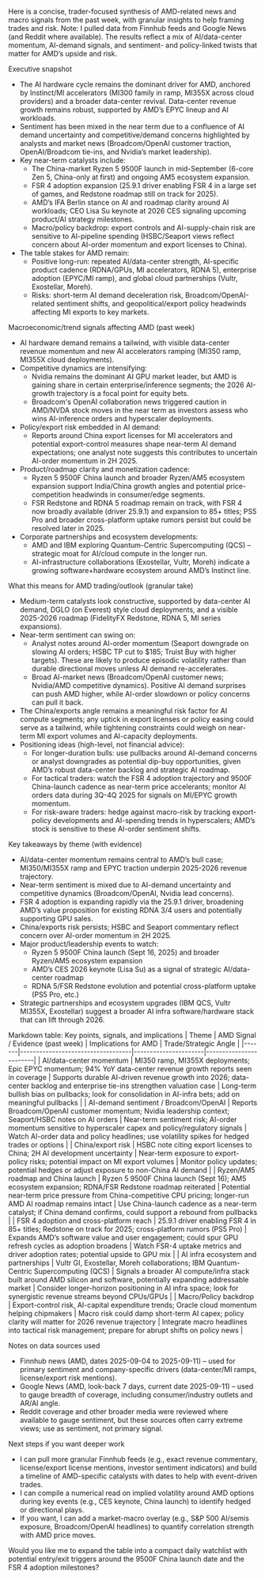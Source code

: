 Here is a concise, trader-focused synthesis of AMD-related news and macro signals from the past week, with granular insights to help framing trades and risk. Note: I pulled data from Finnhub feeds and Google News (and Reddit where available). The results reflect a mix of AI/data-center momentum, AI-demand signals, and sentiment- and policy-linked twists that matter for AMD’s upside and risk.

Executive snapshot
- The AI hardware cycle remains the dominant driver for AMD, anchored by Instinct/MI accelerators (MI300 family in ramp, MI355X across cloud providers) and a broader data-center revival. Data-center revenue growth remains robust, supported by AMD’s EPYC lineup and AI workloads.
- Sentiment has been mixed in the near term due to a confluence of AI demand uncertainty and competitive/demand concerns highlighted by analysts and market news (Broadcom/OpenAI customer traction, OpenAI/Broadcom tie-ins, and Nvidia’s market leadership).
- Key near-term catalysts include:
  - The China-market Ryzen 5 9500F launch in mid-September (6-core Zen 5, China-only at first) and ongoing AM5 ecosystem expansion.
  - FSR 4 adoption expansion (25.9.1 driver enabling FSR 4 in a large set of games, and Redstone roadmap still on track for 2025).
  - AMD’s IFA Berlin stance on AI and roadmap clarity around AI workloads; CEO Lisa Su keynote at 2026 CES signaling upcoming product/AI strategy milestones.
  - Macro/policy backdrop: export controls and AI-supply-chain risk are sensitive to AI-pipeline spending (HSBC/Seaport views reflect concern about AI-order momentum and export licenses to China).
- The table stakes for AMD remain:
  - Positive long-run: repeated AI/data-center strength, AI-specific product cadence (RDNA/GPUs, MI accelerators, RDNA 5), enterprise adoption (EPYC/MI ramp), and global cloud partnerships (Vultr, Exostellar, Moreh).
  - Risks: short-term AI demand deceleration risk, Broadcom/OpenAI-related sentiment shifts, and geopolitical/export policy headwinds affecting MI exports to key markets.

Macroeconomic/trend signals affecting AMD (past week)
- AI hardware demand remains a tailwind, with visible data-center revenue momentum and new AI accelerators ramping (MI350 ramp, MI355X cloud deployments).
- Competitive dynamics are intensifying:
  - Nvidia remains the dominant AI GPU market leader, but AMD is gaining share in certain enterprise/inference segments; the 2026 AI-growth trajectory is a focal point for equity bets.
  - Broadcom's OpenAI collaboration news triggered caution in AMD/NVDA stock moves in the near term as investors assess who wins AI-inference orders and hyperscaler deployments.
- Policy/export risk embedded in AI demand:
  - Reports around China export licenses for MI accelerators and potential export-control measures shape near-term AI demand expectations; one analyst note suggests this contributes to uncertain AI-order momentum in 2H 2025.
- Product/roadmap clarity and monetization cadence:
  - Ryzen 5 9500F China launch and broader Ryzen/AM5 ecosystem expansion support India/China growth angles and potential price-competition headwinds in consumer/edge segments.
  - FSR Redstone and RDNA 5 roadmap remain on track, with FSR 4 now broadly available (driver 25.9.1) and expansion to 85+ titles; PS5 Pro and broader cross-platform uptake rumors persist but could be resolved later in 2025.
- Corporate partnerships and ecosystem developments:
  - AMD and IBM exploring Quantum-Centric Supercomputing (QCS) – strategic moat for AI/cloud compute in the longer run.
  - AI-infrastructure collaborations (Exostellar, Vultr, Moreh) indicate a growing software+hardware ecosystem around AMD’s Instinct line.

What this means for AMD trading/outlook (granular take)
- Medium-term catalysts look constructive, supported by data-center AI demand, DGLO (on Everest) style cloud deployments, and a visible 2025-2026 roadmap (FidelityFX Redstone, RDNA 5, MI series expansions).
- Near-term sentiment can swing on:
  - Analyst notes around AI-order momentum (Seaport downgrade on slowing AI orders; HSBC TP cut to $185; Truist Buy with higher targets). These are likely to produce episodic volatility rather than durable directional moves unless AI demand re-accelerates.
  - Broad AI-market news (Broadcom/OpenAI customer news; Nvidia/AMD competitive dynamics). Positive AI demand surprises can push AMD higher, while AI-order slowdown or policy concerns can pull it back.
- The China/exports angle remains a meaningful risk factor for AI compute segments; any uptick in export licenses or policy easing could serve as a tailwind, while tightening constraints could weigh on near-term MI export volumes and AI-capacity deployments.
- Positioning ideas (high-level, not financial advice):
  - For longer-duration bulls: use pullbacks around AI-demand concerns or analyst downgrades as potential dip-buy opportunities, given AMD’s robust data-center backlog and strategic AI roadmap.
  - For tactical traders: watch the FSR 4 adoption trajectory and 9500F China-launch cadence as near-term price accelerants; monitor AI orders data during 3Q-4Q 2025 for signals on MI/EPYC growth momentum.
  - For risk-aware traders: hedge against macro-risk by tracking export-policy developments and AI-spending trends in hyperscalers; AMD’s stock is sensitive to these AI-order sentiment shifts.

Key takeaways by theme (with evidence)
- AI/data-center momentum remains central to AMD’s bull case; MI350/MI355X ramp and EPYC traction underpin 2025-2026 revenue trajectory.
- Near-term sentiment is mixed due to AI-demand uncertainty and competitive dynamics (Broadcom/OpenAI, Nvidia lead concerns).
- FSR 4 adoption is expanding rapidly via the 25.9.1 driver, broadening AMD’s value proposition for existing RDNA 3/4 users and potentially supporting GPU sales.
- China/exports risk persists; HSBC and Seaport commentary reflect concern over AI-order momentum in 2H 2025.
- Major product/leadership events to watch:
  - Ryzen 5 9500F China launch (Sept 16, 2025) and broader Ryzen/AM5 ecosystem expansion
  - AMD’s CES 2026 keynote (Lisa Su) as a signal of strategic AI/data-center roadmap
  - RDNA 5/FSR Redstone evolution and potential cross-platform uptake (PS5 Pro, etc.)
- Strategic partnerships and ecosystem upgrades (IBM QCS, Vultr MI355X, Exostellar) suggest a broader AI infra software/hardware stack that can lift through 2026.

Markdown table: Key points, signals, and implications
| Theme | AMD Signal / Evidence (past week) | Implications for AMD | Trade/Strategic Angle |
|-------|-----------------------------------|----------------------|------------------------|
| AI/data-center momentum | MI350 ramp, MI355X deployments; Epic EPYC momentum; 94% YoY data-center revenue growth reports seen in coverage | Supports durable AI-driven revenue growth into 2026; data-center backlog and enterprise tie-ins strengthen valuation case | Long-term bullish bias on pullbacks; look for consolidation in AI-infra bets; add on meaningful pullbacks |
| AI-demand sentiment / Broadcom/OpenAI | Reports Broadcom/OpenAI customer momentum; Nvidia leadership context; Seaport/HSBC notes on AI orders | Near-term sentiment risk; AI-order momentum sensitive to hyperscaler capex and policy/regulatory signals | Watch AI-order data and policy headlines; use volatility spikes for hedged trades or options |
| China/export risk | HSBC note citing export licenses to China; 2H AI development uncertainty | Near-term exposure to export-policy risks; potential impact on MI export volumes | Monitor policy updates; potential hedges or adjust exposure to non-China AI demand |
| Ryzen/AM5 roadmap and China launch | Ryzen 5 9500F China launch (Sept 16); AM5 ecosystem expansion; RDNA/FSR Redstone roadmap reiterated | Potential near-term price pressure from China-competitive CPU pricing; longer-run AMD AI roadmap remains intact | Use China-launch cadence as a near-term catalyst; if China demand confirms, could support a rebound from pullbacks |
| FSR 4 adoption and cross-platform reach | 25.9.1 driver enabling FSR 4 in 85+ titles; Redstone on track for 2025; cross-platform rumors (PS5 Pro) | Expands AMD’s software value and user engagement; could spur GPU refresh cycles as adoption broadens | Watch FSR-4 uptake metrics and driver adoption rates; potential upside to GPU mix |
| AI infra ecosystem and partnerships | Vultr GI, Exostellar, Moreh collaborations; IBM Quantum-Centric Supercomputing (QCS) | Signals a broader AI compute/infra stack built around AMD silicon and software, potentially expanding addressable market | Consider longer-horizon positioning in AI infra space; look for synergistic revenue streams beyond CPUs/GPUs |
| Macro/Policy backdrop | Export-control risk, AI-capital expenditure trends; Oracle cloud momentum helping chipmakers | Macro risk could damp short-term AI capex; policy clarity will matter for 2026 revenue trajectory | Integrate macro headlines into tactical risk management; prepare for abrupt shifts on policy news |

Notes on data sources used
- Finnhub news (AMD, dates 2025-09-04 to 2025-09-11) – used for primary sentiment and company-specific drivers (data-center/MI ramps, license/export risk mentions).
- Google News (AMD, look-back 7 days, current date 2025-09-11) – used to gauge breadth of coverage, including consumer/industry outlets and AR/AI angle.
- Reddit coverage and other broader media were reviewed where available to gauge sentiment, but these sources often carry extreme views; use as sentiment, not primary signal.

Next steps if you want deeper work
- I can pull more granular Finnhub feeds (e.g., exact revenue commentary, license/export license mentions, investor sentiment indicators) and build a timeline of AMD-specific catalysts with dates to help with event-driven trades.
- I can compile a numerical read on implied volatility around AMD options during key events (e.g., CES keynote, China launch) to identify hedged or directional plays.
- If you want, I can add a market-macro overlay (e.g., S&P 500 AI/semis exposure, Broadcom/OpenAI headlines) to quantify correlation strength with AMD price moves.

Would you like me to expand the table into a compact daily watchlist with potential entry/exit triggers around the 9500F China launch date and the FSR 4 adoption milestones?
